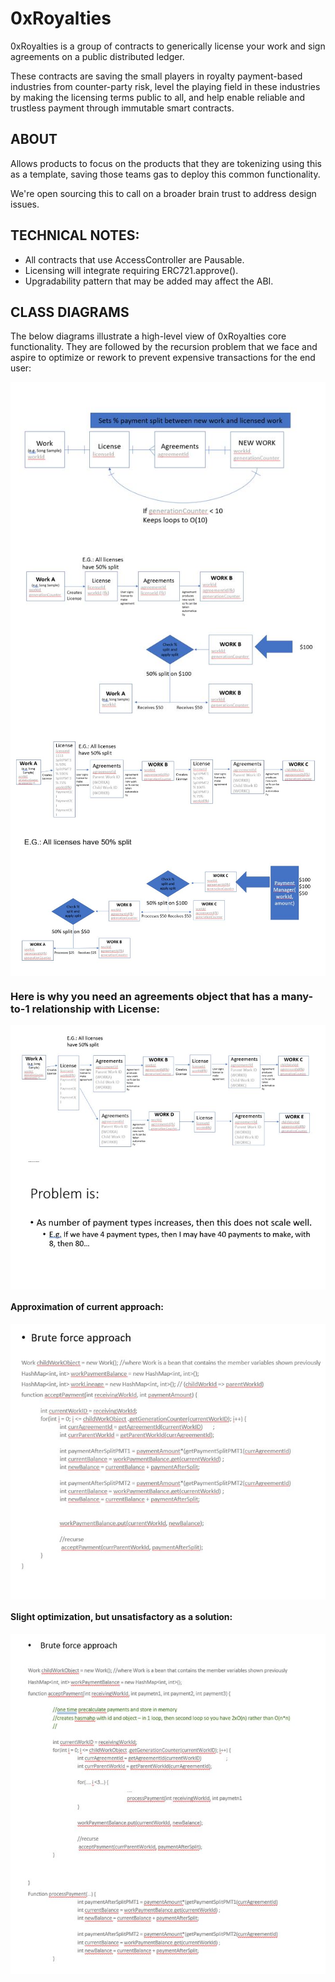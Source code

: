 
# 0xRoyalties
0xRoyalties is a group of contracts to generically license your work and sign agreements on a public distributed ledger.

These contracts are saving the small players in royalty payment-based industries from counter-party risk, level the playing field in these industries by making the licensing terms public to all, and help enable reliable and trustless payment through immutable smart contracts.


## ABOUT
Allows products to focus on the products that they are tokenizing using this as a template, saving those teams gas to deploy this common functionality.

We're open sourcing this to call on a broader brain trust to address design issues.

## TECHNICAL NOTES:
- All contracts that use AccessController are Pausable.
- Licensing will integrate requiring ERC721.approve().
- Upgradability pattern that may be added may affect the ABI.


## CLASS DIAGRAMS
The below diagrams illustrate a high-level view of 0xRoyalties core functionality. They are followed by the recursion problem that we face and aspire to optimize or rework to prevent expensive transactions for the end user:

<img src="./docs/Class_Diagrams/0xR_CD1.JPG" align="center" />
<img src="./docs/Class_Diagrams/0xR_CD2.JPG" align="center" />
<img src="./docs/Class_Diagrams/0xR_CD3a.JPG" align="center" />
<img src="./docs/Class_Diagrams/0xR_CD3b.JPG" align="center" />

### Here is why you need an agreements object that has a many-to-1 relationship with License:

<img src="./docs/Class_Diagrams/0xR_CD4.JPG" align="center" />

<img src="./docs/Recursion_issue_Java_example/rescursion_issue_problem_statement.JPG" align="center" />

#### Approximation of current approach:

<img src="./docs/Recursion_issue_Java_example/rescursion_issue_a.JPG" align="center" />

#### Slight optimization, but unsatisfactory as a solution:

<img src="./docs/Recursion_issue_Java_example/rescursion_issue_attemptedsolution_1.JPG" align="center" />